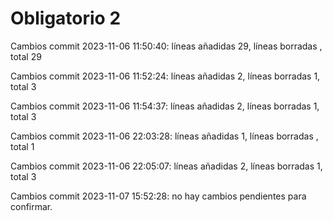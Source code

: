 # Obligatorio 2

Cambios commit 2023-11-06 11:50:40: líneas añadidas 29, líneas borradas , total 29

Cambios commit 2023-11-06 11:52:24: líneas añadidas 2, líneas borradas 1, total 3

Cambios commit 2023-11-06 11:54:37: líneas añadidas 2, líneas borradas 1, total 3

Cambios commit 2023-11-06 22:03:28: líneas añadidas 1, líneas borradas , total 1

Cambios commit 2023-11-06 22:05:07: líneas añadidas 2, líneas borradas 1, total 3

Cambios commit 2023-11-07 15:52:28: no hay cambios pendientes para confirmar.
